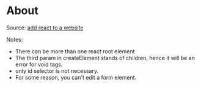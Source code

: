 # About

Source: [add react to a website](https://reactjs.org/docs/add-react-to-a-website.html)

Notes:

- There can be more than one react root element
- The third param in createElement stands of children, hence it will be an error for void tags.
- only id selector is not necessary.
- For some reason, you can't edit a form element.
